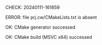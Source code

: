 CHECK: 20240111-161859
ERROR: file prj.cw/CMakeLists.txt is absent
OK: CMake generator successed
OK: CMake build (MSVC x64) successed
